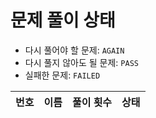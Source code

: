 # 문제 풀이 상태

* 다시 풀어야 할 문제: `AGAIN`
* 다시 풀지 않아도 될 문제: `PASS`
* 실패한 문제: `FAILED`

| **번호** | **이름** | **풀이 횟수** | **상태** |
|:------:|:------:|:---------:|:------:|
